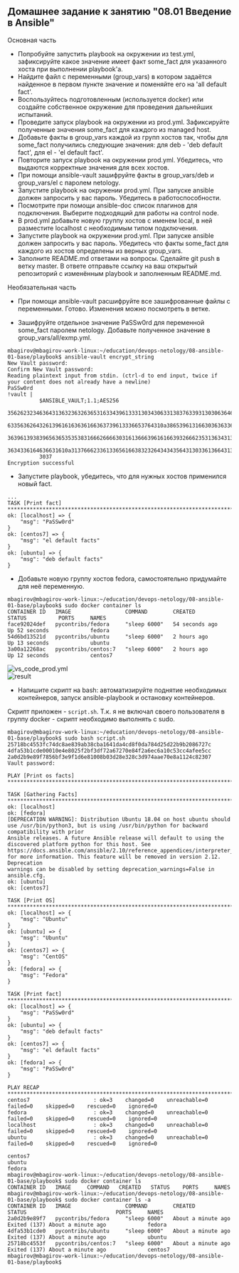 ## Домашнее задание к занятию "08.01 Введение в Ansible"

Основная часть

* Попробуйте запустить playbook на окружении из test.yml, зафиксируйте какое значение имеет факт some_fact для указанного хоста при выполнении playbook'a.
* Найдите файл с переменными (group_vars) в котором задаётся найденное в первом пункте значение и поменяйте его на 'all default fact'.
* Воспользуйтесь подготовленным (используется docker) или создайте собственное окружение для проведения дальнейших испытаний.
* Проведите запуск playbook на окружении из prod.yml. Зафиксируйте полученные значения some_fact для каждого из managed host.
* Добавьте факты в group_vars каждой из групп хостов так, чтобы для some_fact получились следующие значения: для deb - 'deb default fact', для el - 'el default fact'.
* Повторите запуск playbook на окружении prod.yml. Убедитесь, что выдаются корректные значения для всех хостов.
* При помощи ansible-vault зашифруйте факты в group_vars/deb и group_vars/el с паролем netology.
* Запустите playbook на окружении prod.yml. При запуске ansible должен запросить у вас пароль. Убедитесь в работоспособности.
* Посмотрите при помощи ansible-doc список плагинов для подключения. Выберите подходящий для работы на control node.
* В prod.yml добавьте новую группу хостов с именем local, в ней разместите localhost с необходимым типом подключения.
* Запустите playbook на окружении prod.yml. При запуске ansible должен запросить у вас пароль. Убедитесь что факты some_fact для каждого из хостов определены из верных group_vars.
* Заполните README.md ответами на вопросы. Сделайте git push в ветку master. В ответе отправьте ссылку на ваш открытый репозиторий с изменённым playbook и заполненным README.md.

Необязательная часть
* При помощи ansible-vault расшифруйте все зашифрованные файлы с переменными.
Готово. Изменения можно посмотреть в ветке.

* Зашифруйте отдельное значение PaSSw0rd для переменной some_fact паролем netology. Добавьте полученное значение в group_vars/all/exmp.yml.
```shell
mbagirov@mbagirov-work-linux:~/education/devops-netology/08-ansible-01-base/playbook$ ansible-vault encrypt_string
New Vault password: 
Confirm New Vault password: 
Reading plaintext input from stdin. (ctrl-d to end input, twice if your content does not already have a newline)
PaSSw0rd
!vault |
          $ANSIBLE_VAULT;1.1;AES256
          35626232346364313632363263653163343961333130343063313837633931303063646163373235
          6335636264326139616163636166363739613336653764310a386539613166303636336165303064
          36396139383965636535353831666266663031613666396161663932666235313634313066326631
          3634336164636631610a313766623361336561663832326434343564313033613664313737396436
          3037
Encryption successful
```

* Запустите playbook, убедитесь, что для нужных хостов применился новый fact.
```shell
...
TASK [Print fact] *****************************************************************************************************************************************************
ok: [localhost] => {
    "msg": "PaSSw0rd"
}
ok: [centos7] => {
    "msg": "el default facts"
}
ok: [ubuntu] => {
    "msg": "deb default facts"
}
```

* Добавьте новую группу хостов fedora, самостоятельно придумайте для неё переменную.
```shell
mbagirov@mbagirov-work-linux:~/education/devops-netology/08-ansible-01-base/playbook$ sudo docker container ls
CONTAINER ID   IMAGE                 COMMAND        CREATED          STATUS          PORTS     NAMES
face92024def   pycontribs/fedora     "sleep 6000"   54 seconds ago   Up 52 seconds             fedora
54d6bd13521d   pycontribs/ubuntu     "sleep 6000"   2 hours ago      Up 13 seconds             ubuntu
3a00a12268ac   pycontribs/centos:7   "sleep 6000"   2 hours ago      Up 12 seconds             centos7
```
![vs_code_prod.yml](https://user-images.githubusercontent.com/68470186/152783874-621322e9-1db0-44e6-b48a-0627e037baa0.png)  
![result](https://user-images.githubusercontent.com/68470186/152784113-3c8db67e-8aae-4d7e-82e4-05af7a434960.png)


* Напишите скрипт на bash: автоматизируйте поднятие необходимых контейнеров, запуск ansible-playbook и остановку контейнеров.

Скрипт приложен - ``script.sh``.  Т.к. я не включал своего пользователя в группу docker - скрипт необходимо выполнять с sudo.
```shell
mbagirov@mbagirov-work-linux:~/education/devops-netology/08-ansible-01-base/playbook$ sudo bash script.sh 
25718bc4553fc74dc8ae839ab38cba1641da4cd8f0da784d25d22b9b2086727c
4dfa53b1cde00010e4e8025f2bf3df72a67270e84f2a6ec6a10c53cc4afee5cc
2a0d2b9e89f7856bf3e9f1d6e81008b03d28e328c3d974aae70e8a1124c82307
Vault password: 

PLAY [Print os facts] *************************************************************************************************************************************************

TASK [Gathering Facts] ************************************************************************************************************************************************
ok: [localhost]
ok: [fedora]
[DEPRECATION WARNING]: Distribution Ubuntu 18.04 on host ubuntu should use /usr/bin/python3, but is using /usr/bin/python for backward compatibility with prior 
Ansible releases. A future Ansible release will default to using the discovered platform python for this host. See 
https://docs.ansible.com/ansible/2.10/reference_appendices/interpreter_discovery.html for more information. This feature will be removed in version 2.12. Deprecation 
warnings can be disabled by setting deprecation_warnings=False in ansible.cfg.
ok: [ubuntu]
ok: [centos7]

TASK [Print OS] *******************************************************************************************************************************************************
ok: [localhost] => {
    "msg": "Ubuntu"
}
ok: [ubuntu] => {
    "msg": "Ubuntu"
}
ok: [centos7] => {
    "msg": "CentOS"
}
ok: [fedora] => {
    "msg": "Fedora"
}

TASK [Print fact] *****************************************************************************************************************************************************
ok: [localhost] => {
    "msg": "PaSSw0rd"
}
ok: [ubuntu] => {
    "msg": "deb default facts"
}
ok: [centos7] => {
    "msg": "el default facts"
}
ok: [fedora] => {
    "msg": "PaSSw0rd"
}

PLAY RECAP ************************************************************************************************************************************************************
centos7                    : ok=3    changed=0    unreachable=0    failed=0    skipped=0    rescued=0    ignored=0   
fedora                     : ok=3    changed=0    unreachable=0    failed=0    skipped=0    rescued=0    ignored=0   
localhost                  : ok=3    changed=0    unreachable=0    failed=0    skipped=0    rescued=0    ignored=0   
ubuntu                     : ok=3    changed=0    unreachable=0    failed=0    skipped=0    rescued=0    ignored=0   

centos7
ubuntu
fedora
mbagirov@mbagirov-work-linux:~/education/devops-netology/08-ansible-01-base/playbook$ sudo docker container ls
CONTAINER ID   IMAGE     COMMAND   CREATED   STATUS    PORTS     NAMES
mbagirov@mbagirov-work-linux:~/education/devops-netology/08-ansible-01-base/playbook$ sudo docker container ls -a
CONTAINER ID   IMAGE                 COMMAND        CREATED              STATUS                            PORTS     NAMES
2a0d2b9e89f7   pycontribs/fedora     "sleep 6000"   About a minute ago   Exited (137) About a minute ago             fedora
4dfa53b1cde0   pycontribs/ubuntu     "sleep 6000"   About a minute ago   Exited (137) About a minute ago             ubuntu
25718bc4553f   pycontribs/centos:7   "sleep 6000"   About a minute ago   Exited (137) About a minute ago             centos7
mbagirov@mbagirov-work-linux:~/education/devops-netology/08-ansible-01-base/playbook$ 
```
